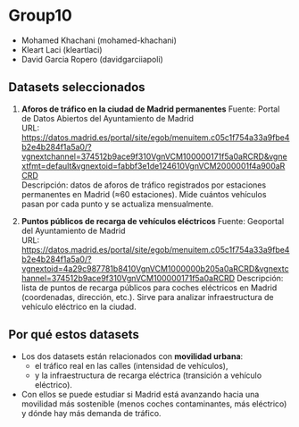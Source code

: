# Group10
- Mohamed Khachani (mohamed-khachani)
- Kleart Laci (kleartlaci)
- David Garcia Ropero (davidgarciiapoli)

## Datasets seleccionados

1. **Aforos de tráfico en la ciudad de Madrid permanentes**
   Fuente: Portal de Datos Abiertos del Ayuntamiento de Madrid  
   URL:  
   https://datos.madrid.es/portal/site/egob/menuitem.c05c1f754a33a9fbe4b2e4b284f1a5a0/?vgnextchannel=374512b9ace9f310VgnVCM100000171f5a0aRCRD&vgnextfmt=default&vgnextoid=fabbf3e1de124610VgnVCM2000001f4a900aRCRD  
   Descripción: datos de aforos de tráfico registrados por estaciones permanentes en Madrid (≈60 estaciones). Mide cuántos vehículos pasan por cada punto y se actualiza mensualmente.

2. **Puntos públicos de recarga de vehículos eléctricos**
   Fuente: Geoportal del Ayuntamiento de Madrid  
   URL:  
   https://datos.madrid.es/portal/site/egob/menuitem.c05c1f754a33a9fbe4b2e4b284f1a5a0/?vgnextoid=4a29c987781b8410VgnVCM1000000b205a0aRCRD&vgnextchannel=374512b9ace9f310VgnVCM100000171f5a0aRCRD
   Descripción: lista de puntos de recarga públicos para coches eléctricos en Madrid (coordenadas, dirección, etc.). Sirve para analizar infraestructura de vehículo eléctrico en la ciudad.


## Por qué estos datasets

- Los dos datasets están relacionados con **movilidad urbana**:
  - el tráfico real en las calles (intensidad de vehículos),
  - y la infraestructura de recarga eléctrica (transición a vehículo eléctrico).
- Con ellos se puede estudiar si Madrid está avanzando hacia una movilidad más sostenible (menos coches contaminantes, más eléctrico) y dónde hay más demanda de tráfico.
